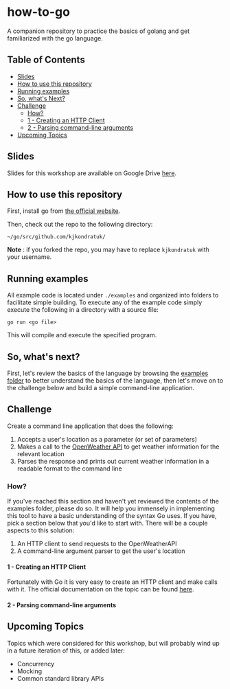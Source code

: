 # how-to-go
A companion repository to practice the basics of golang and get familiarized with the go language.

## Table of Contents

* [Slides](#Slides)
* [How to use this repository](#How%20to%20use%20this%20repository)
* [Running examples](#Running%20examples)
* [So, what's Next?](#So%2C%20what%27s%20Next%3F)
* [Challenge](#Challenge)
  * [How?](#How%3F)
  * [1 - Creating an HTTP Client](#1%20-%20Creating%20an%20HTTP%20Client)
  * [2 - Parsing command-line arguments](#2%20-%20Parsing%20command-line%20arguments)
* [Upcoming Topics](#Upcoming%20Topics)

## Slides

Slides for this workshop are available on Google Drive [here](https://docs.google.com/presentation/d/1CZf_PU0QUsokGeG1LApA2PQcDt8zIrkGZTHvHvpHH1g/edit?usp=sharing).

## How to use this repository

First, install go from [the official website](https://go.dev/dl/).

Then, check out the repo to the following directory:
```text
~/go/src/github.com/kjkondratuk/
```

**Note** : if you forked the repo, you may have to replace `kjkondratuk` with your username.

## Running examples

All example code is located under `./examples` and organized into folders to facilitate simple building.
To execute any of the example code simply execute the following in a directory with a source file:
```text
go run <go file>
```
This will compile and execute the specified program.

## So, what's next?

First, let's review the basics of the language by browsing the [examples folder](./examples) to better
understand the basics of the language, then let's move on to the challenge below and build
a simple command-line application.

## Challenge

Create a command line application that does the following:
1. Accepts a user's location as a parameter (or set of parameters)
2. Makes a call to the [OpenWeather API](https://openweathermap.org/api) to get weather information for the relevant
location
3. Parses the response and prints out current weather information in a readable
format to the command line

### How?

If you've reached this section and haven't yet reviewed the contents of the examples folder, please do so.  It will
help you immensely in implementing this tool to have a basic understanding of the syntax Go uses.  If you have, pick a
section below that you'd like to start with.  There will be a couple aspects to this solution:
1. An HTTP client to send requests to the OpenWeatherAPI
2. A command-line argument parser to get the user's location

#### 1 - Creating an HTTP Client

Fortunately with Go it is very easy to create an HTTP client and make calls with it.  The official documentation on the
topic can be found [here](https://pkg.go.dev/net/http).  

#### 2 - Parsing command-line arguments



## Upcoming Topics

Topics which were considered for this workshop, but will probably wind up in a future iteration of this, or added later:
* Concurrency
* Mocking
* Common standard library APIs
